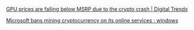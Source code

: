 
[GPU prices are falling below MSRP due to the crypto crash | Digital Trends](https://www.digitaltrends.com/computing/gpu-prices-are-falling-below-msrp-due-to-the-crypto-crash)

[Microsoft bans mining cryptocurrency on its online services : windows](https://old.reddit.com/r/windows/comments/znccv3/microsoft_bans_mining_cryptocurrency_on_its)

